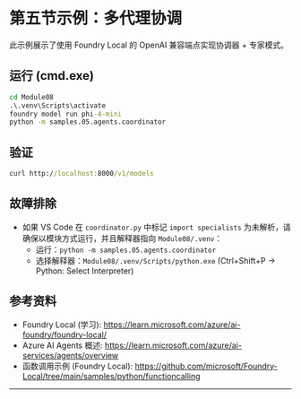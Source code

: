 <!--
CO_OP_TRANSLATOR_METADATA:
{
  "original_hash": "4f786f5ea706270620f8e5dfb088e0c0",
  "translation_date": "2025-09-22T11:48:42+00:00",
  "source_file": "Module08/samples/05/README.md",
  "language_code": "zh"
}
-->
# 第五节示例：多代理协调

此示例展示了使用 Foundry Local 的 OpenAI 兼容端点实现协调器 + 专家模式。

## 运行 (cmd.exe)
```cmd
cd Module08
.\.venv\Scripts\activate
foundry model run phi-4-mini
python -m samples.05.agents.coordinator
```

## 验证
```cmd
curl http://localhost:8000/v1/models
```

## 故障排除
- 如果 VS Code 在 `coordinator.py` 中标记 `import specialists` 为未解析，请确保以模块方式运行，并且解释器指向 `Module08/.venv`：
	- 运行：`python -m samples.05.agents.coordinator`
	- 选择解释器：`Module08/.venv/Scripts/python.exe` (Ctrl+Shift+P → Python: Select Interpreter)

## 参考资料
- Foundry Local (学习): https://learn.microsoft.com/azure/ai-foundry/foundry-local/
- Azure AI Agents 概述: https://learn.microsoft.com/azure/ai-services/agents/overview
- 函数调用示例 (Foundry Local): https://github.com/microsoft/Foundry-Local/tree/main/samples/python/functioncalling

---

